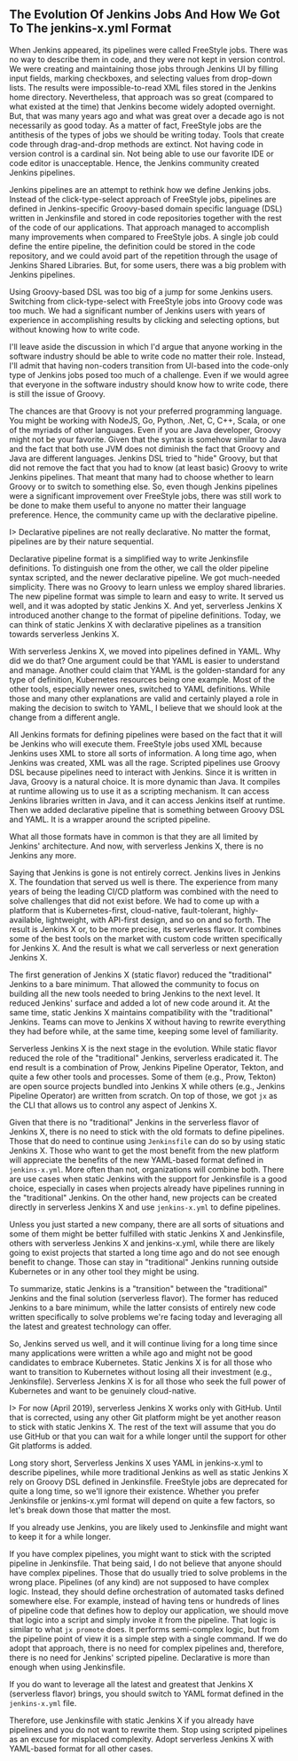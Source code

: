 ## The Evolution Of Jenkins Jobs And How We Got To The jenkins-x.yml Format

When Jenkins appeared, its pipelines were called FreeStyle jobs. There was no way to describe them in code, and they were not kept in version control. We were creating and maintaining those jobs through Jenkins UI by filling input fields, marking checkboxes, and selecting values from drop-down lists. The results were impossible-to-read XML files stored in the Jenkins home directory. Nevertheless, that approach was so great (compared to what existed at the time) that Jenkins become widely adopted overnight. But, that was many years ago and what was great over a decade ago is not necessarily as good today. As a matter of fact, FreeStyle jobs are the antithesis of the types of jobs we should be writing today. Tools that create code through drag-and-drop methods are extinct. Not having code in version control is a cardinal sin. Not being able to use our favorite IDE or code editor is unacceptable. Hence, the Jenkins community created Jenkins pipelines.

Jenkins pipelines are an attempt to rethink how we define Jenkins jobs. Instead of the click-type-select approach of FreeStyle jobs, pipelines are defined in Jenkins-specific Groovy-based domain specific language (DSL) written in Jenkinsfile and stored in code repositories together with the rest of the code of our applications. That approach managed to accomplish many improvements when compared to FreeStyle jobs. A single job could define the entire pipeline, the definition could be stored in the code repository, and we could avoid part of the repetition through the usage of Jenkins Shared Libraries. But, for some users, there was a big problem with Jenkins pipelines.

Using Groovy-based DSL was too big of a jump for some Jenkins users. Switching from click-type-select with FreeStyle jobs into Groovy code was too much. We had a significant number of Jenkins users with years of experience in accomplishing results by clicking and selecting options, but without knowing how to write code.

I'll leave aside the discussion in which I'd argue that anyone working in the software industry should be able to write code no matter their role. Instead, I'll admit that having non-coders transition from UI-based into the code-only type of Jenkins jobs posed too much of a challenge. Even if we would agree that everyone in the software industry should know how to write code, there is still the issue of Groovy.

The chances are that Groovy is not your preferred programming language. You might be working with NodeJS, Go, Python, .Net, C, C++, Scala, or one of the myriads of other languages. Even if you are Java developer, Groovy might not be your favorite. Given that the syntax is somehow similar to Java and the fact that both use JVM does not diminish the fact that Groovy and Java are different languages. Jenkins DSL tried to "hide" Groovy, but that did not remove the fact that you had to know (at least basic) Groovy to write Jenkins pipelines. That meant that many had to choose whether to learn Groovy or to switch to something else. So, even though Jenkins pipelines were a significant improvement over FreeStyle jobs, there was still work to be done to make them useful to anyone no matter their language preference. Hence, the community came up with the declarative pipeline.

I> Declarative pipelines are not really declarative. No matter the format, pipelines are by their nature sequential.

Declarative pipeline format is a simplified way to write Jenkinsfile definitions. To distinguish one from the other, we call the older pipeline syntax scripted, and the newer declarative pipeline. We got much-needed simplicity. There was no Groovy to learn unless we employ shared libraries. The new pipeline format was simple to learn and easy to write. It served us well, and it was adopted by static Jenkins X. And yet, serverless Jenkins X introduced another change to the format of pipeline definitions. Today, we can think of static Jenkins X with declarative pipelines as a transition towards serverless Jenkins X.

With serverless Jenkins X, we moved into pipelines defined in YAML. Why did we do that? One argument could be that YAML is easier to understand and manage. Another could claim that YAML is the golden-standard for any type of definition, Kubernetes resources being one example. Most of the other tools, especially newer ones, switched to YAML definitions. While those and many other explanations are valid and certainly played a role in making the decision to switch to YAML, I believe that we should look at the change from a different angle.

All Jenkins formats for defining pipelines were based on the fact that it will be Jenkins who will execute them. FreeStyle jobs used XML because Jenkins uses XML to store all sorts of information. A long time ago, when Jenkins was created, XML was all the rage. Scripted pipelines use Groovy DSL because pipelines need to interact with Jenkins. Since it is written in Java, Groovy is a natural choice. It is more dynamic than Java. It compiles at runtime allowing us to use it as a scripting mechanism. It can access Jenkins libraries written in Java, and it can access Jenkins itself at runtime. Then we added declarative pipeline that is something between Groovy DSL and YAML. It is a wrapper around the scripted pipeline.

What all those formats have in common is that they are all limited by Jenkins' architecture. And now, with serverless Jenkins X, there is no Jenkins any more.

Saying that Jenkins is gone is not entirely correct. Jenkins lives in Jenkins X. The foundation that served us well is there. The experience from many years of being the leading CI/CD platform was combined with the need to solve challenges that did not exist before. We had to come up with a platform that is Kubernetes-first, cloud-native, fault-tolerant, highly-available, lightweight, with API-first design, and so on and so forth. The result is Jenkins X or, to be more precise, its serverless flavor. It combines some of the best tools on the market with custom code written specifically for Jenkins X. And the result is what we call serverless or next generation Jenkins X.

The first generation of Jenkins X (static flavor) reduced the "traditional" Jenkins to a bare minimum. That allowed the community to focus on building all the new tools needed to bring Jenkins to the next level. It reduced Jenkins' surface and added a lot of new code around it. At the same time, static Jenkins X maintains compatibility with the "traditional" Jenkins. Teams can move to Jenkins X without having to rewrite everything they had before while, at the same time, keeping some level of familiarity.

Serverless Jenkins X is the next stage in the evolution. While static flavor reduced the role of the "traditional" Jenkins, serverless eradicated it. The end result is a combination of Prow, Jenkins Pipeline Operator, Tekton, and quite a few other tools and processes. Some of them (e.g., Prow, Tekton) are open source projects bundled into Jenkins X while others (e.g., Jenkins Pipeline Operator) are written from scratch. On top of those, we got `jx` as the CLI that allows us to control any aspect of Jenkins X.

Given that there is no "traditional" Jenkins in the serverless flavor of Jenkins X, there is no need to stick with the old formats to define pipelines. Those that do need to continue using `Jenkinsfile` can do so by using static Jenkins X. Those who want to get the most benefit from the new platform will appreciate the benefits of the new YAML-based format defined in `jenkins-x.yml`. More often than not, organizations will combine both. There are use cases when static Jenkins with the support for Jenkinsfile is a good choice, especially in cases when projects already have pipelines running in the "traditional" Jenkins. On the other hand, new projects can be created directly in serverless Jenkins X and use `jenkins-x.yml` to define pipelines.

Unless you just started a new company, there are all sorts of situations and some of them might be better fulfilled with static Jenkins X and Jenkinsfile, others with serverless Jenkins X and jenkins-x.yml, while there are likely going to exist projects that started a long time ago and do not see enough benefit to change. Those can stay in "traditional" Jenkins running outside Kubernetes or in any other tool they might be using.

To summarize, static Jenkins is a "transition" between the "traditional" Jenkins and the final solution (serverless flavor). The former has reduced Jenkins to a bare minimum, while the latter consists of entirely new code written specifically to solve problems we're facing today and leveraging all the latest and greatest technology can offer.

So, Jenkins served us well, and it will continue living for a long time since many applications were written a while ago and might not be good candidates to embrace Kubernetes. Static Jenkins X is for all those who want to transition to Kubernetes without losing all their investment (e.g., Jenkinsfile). Serverless Jenkins X is for all those who seek the full power of Kubernetes and want to be genuinely cloud-native.

I> For now (April 2019), serverless Jenkins X works only with GitHub. Until that is corrected, using any other Git platform might be yet another reason to stick with static Jenkins X. The rest of the text will assume that you do use GitHub or that you can wait for a while longer until the support for other Git platforms is added.

Long story short, Serverless Jenkins X uses YAML in jenkins-x.yml to describe pipelines, while more traditional Jenkins as well as static Jenkins X rely on Groovy DSL defined in Jenkinsfile. FreeStyle jobs are deprecated for quite a long time, so we'll ignore their existence. Whether you prefer Jenkinsfile or jenkins-x.yml format will depend on quite a few factors, so let's break down those that matter the most.

If you already use Jenkins, you are likely used to Jenkinsfile and might want to keep it for a while longer.

If you have complex pipelines, you might want to stick with the scripted pipeline in Jenkinsfile. That being said, I do not believe that anyone should have complex pipelines. Those that do usually tried to solve problems in the wrong place. Pipelines (of any kind) are not supposed to have complex logic. Instead, they should define orchestration of automated tasks defined somewhere else. For example, instead of having tens or hundreds of lines of pipeline code that defines how to deploy our application, we should move that logic into a script and simply invoke it from the pipeline. That logic is similar to what `jx promote` does. It performs semi-complex logic, but from the pipeline point of view it is a simple step with a single command. If we do adopt that approach, there is no need for complex pipelines and, therefore, there is no need for Jenkins' scripted pipeline. Declarative is more than enough when using Jenkinsfile.

If you do want to leverage all the latest and greatest that Jenkins X (serverless flavor) brings, you should switch to YAML format defined in the `jenkins-x.yml` file.

Therefore, use Jenkinsfile with static Jenkins X if you already have pipelines and you do not want to rewrite them. Stop using scripted pipelines as an excuse for misplaced complexity. Adopt serverless Jenkins X with YAML-based format for all other cases.
